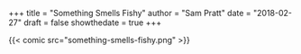 +++
title = "Something Smells Fishy"
author = "Sam Pratt"
date = "2018-02-27"
draft = false
showthedate = true
+++

{{< comic src="something-smells-fishy.png" >}}
